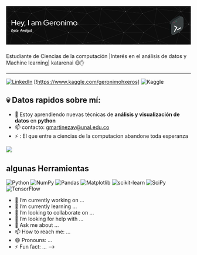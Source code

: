 ## ![Banner presentacion](github-header-image.png)

Estudiante de Ciencias de la computación
|Interés en el análisis de datos y Machine learning| katarenai 😌✋
***
[![LinkedIn](https://img.shields.io/badge/linkedin-%230077B5.svg?style=for-the-badge&logo=linkedin&logoColor=white)](www.linkedin.com/in/geronimo-martínez-ávila-41b159329)
[!https://www.kaggle.com/geronimohxeros] ![Kaggle](https://img.shields.io/badge/Kaggle-035a7d?style=for-the-badge&logo=kaggle&logoColor=white)

## 💀 Datos rapidos sobre mí:

- 🌱 Estoy aprendiendo nuevas técnicas de **análisis y visualización de datos** en **python**
- 📫 contacto: gmartinezav@unal.edu.co
- ⚡ : El que entre a ciencias de la computacion abandone toda esperanza 
<img src = "https://media.giphy.com/media/110YfuwtzXGaaI/giphy.gif?cid=ecf05e470o3nw9yld7k8fd0oc8p8xr27068d6q29fcz9b3yd&ep=v1_gifs_search&rid=giphy.gif&ct=g" width  =200 >

## algunas Herramientas 

![Python](https://img.shields.io/badge/python-3670A0?style=for-the-badge&logo=python&logoColor=ffdd54)
![NumPy](https://img.shields.io/badge/numpy-%23013243.svg?style=for-the-badge&logo=numpy&logoColor=white)
![Pandas](https://img.shields.io/badge/pandas-%23150458.svg?style=for-the-badge&logo=pandas&logoColor=white)
![Matplotlib](https://img.shields.io/badge/Matplotlib-%23ffffff.svg?style=for-the-badge&logo=Matplotlib&logoColor=black)
![scikit-learn](https://img.shields.io/badge/scikit--learn-%23F7931E.svg?style=for-the-badge&logo=scikit-learn&logoColor=white)
![SciPy](https://img.shields.io/badge/SciPy-%230C55A5.svg?style=for-the-badge&logo=scipy&logoColor=%white)
![TensorFlow](https://img.shields.io/badge/TensorFlow-%23FF6F00.svg?style=for-the-badge&logo=TensorFlow&logoColor=white)


- 🔭 I’m currently working on ...
- 🌱 I’m currently learning ...
- 👯 I’m looking to collaborate on ...
- 🤔 I’m looking for help with ...
- 💬 Ask me about ...
- 📫 How to reach me: ...
- 😄 Pronouns: ...
- ⚡ Fun fact: ...
-->
